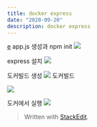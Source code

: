 ```yaml
---
title: docker express
date: "2020-09-20"
description: docker express
---
```

[e](https://www.youtube.com/watch?v=CsWoMpK3EtE)
app.js 생성과 npm init
![](https://i.ibb.co/LhxSt14/3.png)


express 설치
![](https://i.ibb.co/gMxq3dN/Screen-Shot-2020-09-20-at-10-21-15-AM.png)

도커빌드 생성
![](https://i.ibb.co/mrj4j2m/Screen-Shot-2020-09-20-at-10-15-03-AM.png)
도커빌드

![](https://i.ibb.co/yWsRpkk/Screen-Shot-2020-09-20-at-12-13-37-AM.png)

도커에서 실행
![](https://i.ibb.co/Rgtxtpd/Screen-Shot-2020-09-20-at-10-22-35-AM.png)


> Written with [StackEdit](https://stackedit.io/).
<!--stackedit_data:
eyJoaXN0b3J5IjpbLTE3NTU0NzYxMjEsLTY2MzAyMzI3Ml19
-->